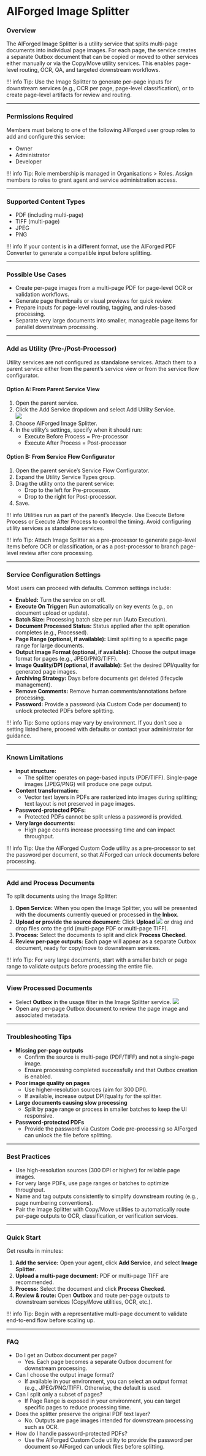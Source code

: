# AIForged Image Splitter

### Overview

The AIForged Image Splitter is a utility service that splits multi-page documents into individual page images. For each page, the service creates a separate Outbox document that can be copied or moved to other services either manually or via the Copy/Move utility services. This enables page-level routing, OCR, QA, and targeted downstream workflows.

!!! info
    Tip: Use the Image Splitter to generate per-page inputs for downstream services (e.g., OCR per page, page-level classification), or to create page-level artifacts for review and routing.

***

### Permissions Required

Members must belong to one of the following AIForged user group roles to add and configure this service:

* Owner
* Administrator
* Developer

!!! info
    Tip: Role membership is managed in Organisations > Roles. Assign members to roles to grant agent and service administration access.

***

### Supported Content Types

* PDF (including multi-page)
* TIFF (multi-page)
* JPEG
* PNG

!!! info
    If your content is in a different format, use the AIForged PDF Converter to generate a compatible input before splitting.

***

### Possible Use Cases

* Create per-page images from a multi-page PDF for page-level OCR or validation workflows.
* Generate page thumbnails or visual previews for quick review.
* Prepare inputs for page-level routing, tagging, and rules-based processing.
* Separate very large documents into smaller, manageable page items for parallel downstream processing.

***

### Add as Utility (Pre-/Post-Processor)

Utility services are not configured as standalone services. Attach them to a parent service either from the parent’s service view or from the service flow configurator.

#### Option A: From Parent Service View

1. Open the parent service.
2. Click the Add Service dropdown and select Add Utility Service.  
    ![](../../assets/image%20%28288%29.png)
3. Choose AIForged Image Splitter.
4. In the utility’s settings, specify when it should run:
    * Execute Before Process = Pre-processor
    * Execute After Process = Post-processor

#### Option B: From Service Flow Configurator

1. Open the parent service’s Service Flow Configurator.
2. Expand the Utility Service Types group.&#x20;
3. Drag the utility onto the parent service:
    * Drop to the left for Pre-processor.
    * Drop to the right for Post-processor.&#x20;
4. Save.

!!! info
    Utilities run as part of the parent’s lifecycle. Use Execute Before Process or Execute After Process to control the timing. Avoid configuring utility services as standalone services.

!!! info
    Tip: Attach Image Splitter as a pre-processor to generate page-level items before OCR or classification, or as a post-processor to branch page-level review after core processing.

***

### Service Configuration Settings

Most users can proceed with defaults. Common settings include:

* **Enabled:**
    Turn the service on or off.
* **Execute On Trigger:**
    Run automatically on key events (e.g., on document upload or update).
* **Batch Size:**
    Processing batch size per run (Auto Execution).
* **Document Processed Status:**
    Status applied after the split operation completes (e.g., Processed).
* **Page Range (optional, if available):**
    Limit splitting to a specific page range for large documents.
* **Output Image Format (optional, if available):**
    Choose the output image format for pages (e.g., JPEG/PNG/TIFF).
* **Image Quality/DPI (optional, if available):**
    Set the desired DPI/quality for generated page images.
* **Archiving Strategy:**
    Days before documents get deleted (lifecycle management).
* **Remove Comments:**
    Remove human comments/annotations before processing.
* **Password:**
    Provide a password (via Custom Code per document) to unlock protected PDFs before splitting.

!!! info
    Tip: Some options may vary by environment. If you don’t see a setting listed here, proceed with defaults or contact your administrator for guidance.

***

### Known Limitations

* **Input structure:**
    * The splitter operates on page-based inputs (PDF/TIFF). Single-page images (JPEG/PNG) will produce one page output.
* **Content transformation:**
    * Vector text layers in PDFs are rasterized into images during splitting; text layout is not preserved in page images.
* **Password-protected PDFs:**
    * Protected PDFs cannot be split unless a password is provided.
* **Very large documents:**
    * High page counts increase processing time and can impact throughput.

!!! info
    Tip: Use the AIForged Custom Code utility as a pre-processor to set the password per document, so that AIForged can unlock documents before processing.

***

### Add and Process Documents

To split documents using the Image Splitter:

1. **Open Service:**
    When you open the Image Splitter, you will be presented with the documents currently queued or processed in the **Inbox**.
2. **Upload or provide the source document:**
    Click **Upload** ![](../../assets/image%20%2813%29%20%281%29.png) or drag and drop files onto the grid (multi-page PDF or multi-page TIFF).
3. **Process:**
    Select the documents to split and click **Process Checked**.
4. **Review per-page outputs:**
    Each page will appear as a separate Outbox document, ready for copy/move to downstream services.

!!! info
    Tip: For very large documents, start with a smaller batch or page range to validate outputs before processing the entire file.

***

### View Processed Documents

* Select **Outbox** in the usage filter in the Image Splitter service.
    ![](../../assets/image%20%2851%29.png)
* Open any per-page Outbox document to review the page image and associated metadata.

***

### Troubleshooting Tips

* **Missing per-page outputs**
    * Confirm the source is multi-page (PDF/TIFF) and not a single-page image.
    * Ensure processing completed successfully and that Outbox creation is enabled.
* **Poor image quality on pages**
    * Use higher-resolution sources (aim for 300 DPI).
    * If available, increase output DPI/quality for the splitter.
* **Large documents causing slow processing**
    * Split by page range or process in smaller batches to keep the UI responsive.
* **Password-protected PDFs**
    * Provide the password via Custom Code pre-processing so AIForged can unlock the file before splitting.

***

### Best Practices

* Use high-resolution sources (300 DPI or higher) for reliable page images.
* For very large PDFs, use page ranges or batches to optimize throughput.
* Name and tag outputs consistently to simplify downstream routing (e.g., page numbering conventions).
* Pair the Image Splitter with Copy/Move utilities to automatically route per-page outputs to OCR, classification, or verification services.

***

### Quick Start

Get results in minutes:

1. **Add the service:**
    Open your agent, click **Add Service**, and select **Image Splitter**.
2. **Upload a multi-page document:**
    PDF or multi-page TIFF are recommended.
3. **Process:**
    Select the document and click **Process Checked**.
4. **Review & route:**
    Open **Outbox** and route per-page outputs to downstream services (Copy/Move utilities, OCR, etc.).

!!! info
    Tip: Begin with a representative multi-page document to validate end-to-end flow before scaling up.

***

### FAQ

* Do I get an Outbox document per page?
    * Yes. Each page becomes a separate Outbox document for downstream processing.
* Can I choose the output image format?
    * If available in your environment, you can select an output format (e.g., JPEG/PNG/TIFF). Otherwise, the default is used.
* Can I split only a subset of pages?
    * If Page Range is exposed in your environment, you can target specific pages to reduce processing time.
* Does the splitter preserve the original PDF text layer?
    * No. Outputs are page images intended for downstream processing such as OCR.
* How do I handle password-protected PDFs?
    * Use the AIForged Custom Code utility to provide the password per document so AIForged can unlock files before splitting.





